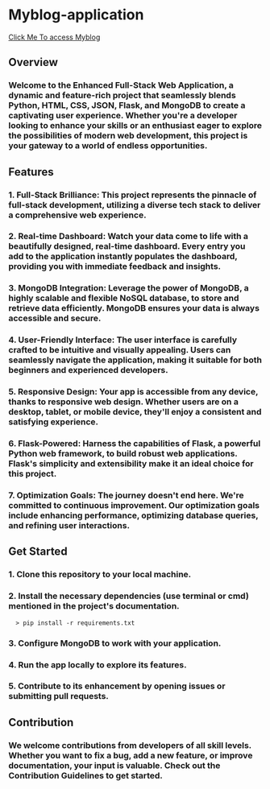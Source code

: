 # Myblog-application

[Click Me To access Myblog](https://myblog-fch7.onrender.com/)

## Overview
### Welcome to the Enhanced Full-Stack Web Application, a dynamic and feature-rich project that seamlessly blends Python, HTML, CSS, JSON, Flask, and MongoDB to create a captivating user experience. Whether you're a developer looking to enhance your skills or an enthusiast eager to explore the possibilities of modern web development, this project is your gateway to a world of endless opportunities.

## Features
### 1. Full-Stack Brilliance: This project represents the pinnacle of full-stack development, utilizing a diverse tech stack to deliver a comprehensive web experience.
### 2. Real-time Dashboard: Watch your data come to life with a beautifully designed, real-time dashboard. Every entry you add to the application instantly populates the dashboard, providing you with immediate feedback and insights.
### 3. MongoDB Integration: Leverage the power of MongoDB, a highly scalable and flexible NoSQL database, to store and retrieve data efficiently. MongoDB ensures your data is always accessible and secure.
### 4. User-Friendly Interface: The user interface is carefully crafted to be intuitive and visually appealing. Users can seamlessly navigate the application, making it suitable for both beginners and experienced developers.
### 5. Responsive Design: Your app is accessible from any device, thanks to responsive web design. Whether users are on a desktop, tablet, or mobile device, they'll enjoy a consistent and satisfying experience.
### 6. Flask-Powered: Harness the capabilities of Flask, a powerful Python web framework, to build robust web applications. Flask's simplicity and extensibility make it an ideal choice for this project.
### 7. Optimization Goals: The journey doesn't end here. We're committed to continuous improvement. Our optimization goals include enhancing performance, optimizing database queries, and refining user interactions.

## Get Started
### 1. Clone this repository to your local machine.
### 2. Install the necessary dependencies (use terminal or cmd) mentioned in the project's documentation. 
      > pip install -r requirements.txt
### 3. Configure MongoDB to work with your application.
### 4. Run the app locally to explore its features.
### 5. Contribute to its enhancement by opening issues or submitting pull requests.

## Contribution
### We welcome contributions from developers of all skill levels. Whether you want to fix a bug, add a new feature, or improve documentation, your input is valuable. Check out the Contribution Guidelines to get started.

